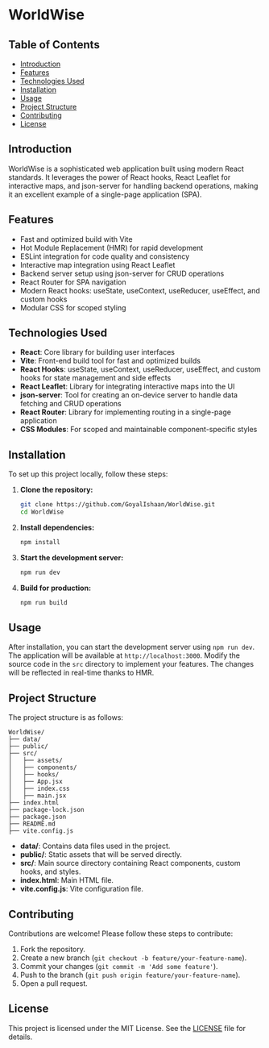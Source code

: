 # WorldWise

## Table of Contents
- [Introduction](#introduction)
- [Features](#features)
- [Technologies Used](#technologies-used)
- [Installation](#installation)
- [Usage](#usage)
- [Project Structure](#project-structure)
- [Contributing](#contributing)
- [License](#license)

## Introduction
WorldWise is a sophisticated web application built using modern React standards. It leverages the power of React hooks, React Leaflet for interactive maps, and json-server for handling backend operations, making it an excellent example of a single-page application (SPA).

## Features
- Fast and optimized build with Vite
- Hot Module Replacement (HMR) for rapid development
- ESLint integration for code quality and consistency
- Interactive map integration using React Leaflet
- Backend server setup using json-server for CRUD operations
- React Router for SPA navigation
- Modern React hooks: useState, useContext, useReducer, useEffect, and custom hooks
- Modular CSS for scoped styling

## Technologies Used
- **React**: Core library for building user interfaces
- **Vite**: Front-end build tool for fast and optimized builds
- **React Hooks**: useState, useContext, useReducer, useEffect, and custom hooks for state management and side effects
- **React Leaflet**: Library for integrating interactive maps into the UI
- **json-server**: Tool for creating an on-device server to handle data fetching and CRUD operations
- **React Router**: Library for implementing routing in a single-page application
- **CSS Modules**: For scoped and maintainable component-specific styles

## Installation
To set up this project locally, follow these steps:

1. **Clone the repository:**
   ```bash
   git clone https://github.com/GoyalIshaan/WorldWise.git
   cd WorldWise
   ```

2. **Install dependencies:**
   ```bash
   npm install
   ```

3. **Start the development server:**
   ```bash
   npm run dev
   ```

4. **Build for production:**
   ```bash
   npm run build
   ```

## Usage
After installation, you can start the development server using `npm run dev`. The application will be available at `http://localhost:3000`. Modify the source code in the `src` directory to implement your features. The changes will be reflected in real-time thanks to HMR.

## Project Structure
The project structure is as follows:

```
WorldWise/
├── data/
├── public/
├── src/
│   ├── assets/
│   ├── components/
│   ├── hooks/
│   ├── App.jsx
│   ├── index.css
│   ├── main.jsx
├── index.html
├── package-lock.json
├── package.json
├── README.md
├── vite.config.js
```

- **data/**: Contains data files used in the project.
- **public/**: Static assets that will be served directly.
- **src/**: Main source directory containing React components, custom hooks, and styles.
- **index.html**: Main HTML file.
- **vite.config.js**: Vite configuration file.

## Contributing
Contributions are welcome! Please follow these steps to contribute:

1. Fork the repository.
2. Create a new branch (`git checkout -b feature/your-feature-name`).
3. Commit your changes (`git commit -m 'Add some feature'`).
4. Push to the branch (`git push origin feature/your-feature-name`).
5. Open a pull request.

## License
This project is licensed under the MIT License. See the [LICENSE](LICENSE) file for details.
